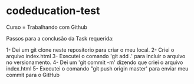 # codeducation-test
Curso = Trabalhando com Github

Passos para a conclusão da Task requerida:

1- Dei um git clone neste repositorio para criar o meu local.
2- Criei o arquivo index.html
3- Executei o comando 'git add .' para incluir o arquivo no versionamento.
4- Dei um 'git commit -m' dizendo que criei o arquivo index.html
5- Executei o comando "git push origin master' para enviar meu commit para o GitHub
